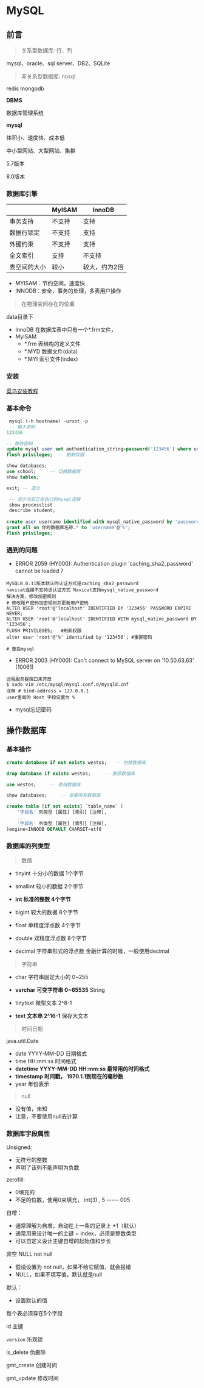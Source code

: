 # MySQL

## 前言

> 关系型数据库: 行、列

mysql、oracle、sql server、DB2、SQLite



> 非关系型数据库:  nosql

redis  mongodb	

**DBMS**

数据库管理系统



**mysql**

体积小、速度快、成本低

中小型网站、大型网站、集群

5.7版本

8.0版本



### 数据库引擎

|              | MyISAM | InnoDB        |
| ------------ | ------ | ------------- |
| 事务支持     | 不支持 | 支持          |
| 数据行锁定   | 不支持 | 支持          |
| 外键约束     | 不支持 | 支持          |
| 全文索引     | 支持   | 不支持        |
| 表空间的大小 | 较小   | 较大，约为2倍 |

- MYISAM：节约空间，速度快
- INNODB：安全，事务的处理，多表用户操作



> 在物理空间存在的位置

data目录下

- InnoDB 在数据库表中只有一个*.frm文件，
- MyISAM
  - *.frm   表结构的定义文件
  - *.MYD  数据文件(data)
  - *.MYI   索引文件(index)





### 安装

[菜鸟安装教程](https://www.runoob.com/w3cnote/windows10-mysql-installer.html)



### 基本命令

```sql
 mysql (-h hostname) -uroot -p 
 -- 输入密码
123456

-- 修改密码
update mysql user set authentication_string=password('123456') where user='root' and Host = 'localhost';
flush privileges;  -- 刷新权限

show databases;
use school;		-- 切换数据库
show tables;

exit; -- 退出

 -- 显示当前正在执行的mysql连接
 show processlist
 describe student;
 
create user username identified with mysql_native_password by 'password'; 
grant all on 你的数据库名称.* to 'username'@'%'; 
flush privileges;
```

### 遇到的问题
- ERROR 2059 (HY000): Authentication plugin 'caching_sha2_password' cannot be loaded？
```shell
MySQL8.0.11版本默认的认证方式是caching_sha2_password 
navicat连接不支持该认证方式 Navicat支持mysql_native_password
解决方案，修改加密规则
# 修改账户密码加密规则并更新用户密码
ALTER USER 'root'@'localhost' IDENTIFIED BY '123456' PASSWORD EXPIRE NEVER;
ALTER USER 'root'@'localhost' IDENTIFIED WITH mysql_native_password BY '123456'; 
FLUSH PRIVILEGES;   #刷新权限 
alter user 'root'@'%' identified by '123456'; #重置密码

# 重启mysql
```

- ERROR 2003 (HY000): Can't connect to MySQL server on '10.50.63.63' (10061)
```shell
远程服务器端口未开放
$ sudo vim /etc/mysql/mysql.conf.d/mysqld.cnf
注释 # bind-address = 127.0.0.1
user里面的 Host 字段设置为 %
```

- mysql忘记密码



## 操作数据库

### 基本操作

```sql
create database if not exists westos;	-- 创建数据库

drop database if exists westos; 	-- 删除数据库

use westos;		-- 使用数据库

show databases;		-- 查看所有数据库

create table [if not exists] `table_name` (
	'字段名' 列类型 [属性] [索引] [注释],
    ...
    '字段名' 列类型 [属性] [索引] [注释],
)engine=INNODB DEFAULT CHARSET=utf8
```

### 数据库的列类型

> 数值

- tinyint        十分小的数据      1个字节

- smallint     较小的数据          2个字节

- **int               标准的整数          4个字节**

- bigint         较大的数据           8个字节

- float           单精度浮点数       4个字节

- double      双精度浮点数        8个字节

- decimal     字符串形式的浮点数  金融计算的时候，一般使用decimal

  

> 字符串

- char          字符串固定大小的    0~255

- **varchar     可变字符串              0~65535**     String

- tinytext       微型文本                2^8-1

- **text             文本串                     2^16-1**      保存大文本

  

> 时间日期

java.util.Date



- date    YYYY-MM-DD      日期格式
- time    HH:mm:ss          时间格式
- **datetime     YYYY-MM-DD  HH:mm:ss   最常用的时间格式**
- **timestamp    时间戳，  1970.1.1到现在的毫秒数**
- year  年份表示



> null

- 没有值，未知
- 注意，不要使用null去计算



### 数据库字段属性

Unsigned:

- 无符号的整数
- 声明了该列不能声明为负数



zerofill:

- 0填充的
- 不足的位数，使用0来填充， int(3) , 5 ----- 005



自增：

- 通常理解为自增，自动在上一条的记录上 +1（默认）
- 通常用来设计唯一的主键 ~ index，必须是整数类型
- 可以自定义设计主键自增的起始值和步长



非空 NULL not null

- 假设设置为 not null，如果不给它赋值，就会报错
- NULL，如果不填写值，默认就是null



默认：

- 设置默认的值



每个表必须存在5个字段

id   主键

`version`	乐观锁

is_delete	伪删除

gmt_create 创建时间

gmt_update 修改时间

















